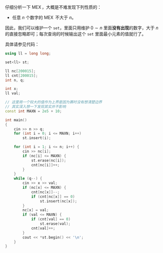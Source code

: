 仔细分析一下 $\operatorname{MEX}$，大概是不难发现下列性质的：

- 任意 $n$ 个数字的 $\operatorname{MEX}$ 不大于 $n$。

因此，我们可以维护一个 `set`，里面只用维护 $0\sim n$ 里面**没有出现**的数字，大于 $n$ 的直接忽略即可；每次查询的时候输出这个 `set` 里面最小元素的值就行了。

具体请参见代码：

```cpp
using ll = long long;

set<ll> st;

ll nc[200015];
ll cnt[200015];
int n, q;

int x;
ll val;

// 这里用一个较大的值作为上界是因为赛时没有想清楚边界
// 其实深入想一下发现其实并不影响
const int MAXN = 2e5 + 10;

int main()
{
	cin >> n >> q;
	for (int i = 0; i <= MAXN; i++)
		st.insert(i);

	for (int i = 1; i <= n; i++) {
		cin >> nc[i];
		if (nc[i] <= MAXN) {
			st.erase(nc[i]);
			cnt[nc[i]]++;
		}
	}
	while (q--) {
		cin >> x >> val;
		if (nc[x] <= MAXN) {
			cnt[nc[x]]--;
			if (cnt[nc[x]] == 0)
				st.insert(nc[x]);
		}
		nc[x] = val;
		if (val <= MAXN) {
			if (cnt[val] == 0)
				st.erase(val);
			cnt[val]++;
		}
		cout << *st.begin() << '\n';
	}
}
```
